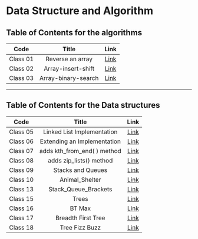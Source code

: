 # Data Structure and Algorithm
## Table of Contents for the algorithms
| Code  | Title  | Link  |
|:-:|:-:|:-:|
| Class 01  | Reverse an array  | [Link](./Challenges/class01/README.md)  |
| Class 02  | Array-insert-shift  | [Link](./Challenges/class02/README.md)  |
| Class 03  | Array-binary-search  | [Link](./Challenges/class03/array-binary-search.md)  |

------
## Table of Contents for the Data structures
| Code  | Title  | Link  |
|:-:|:-:|:-:|
| Class 05  | Linked List Implementation  | [Link](data-structure-and-algorithm/data_structuers/linked_list/linked_list.md)  |
| Class 06  | Extending an Implementation  | [Link](data-structure-and-algorithm/data_structuers/linked_list/linked_list.md)  |
| Class 07  | adds kth_from_end( ) method  | [Link](data-structure-and-algorithm/data_structuers/linked_list/linked_list.md)  |
| Class 08  | adds zip_lists() method  | [Link](data-structure-and-algorithm/data_structuers/linked_list/linked_list.md)  |
| Class 09  | Stacks and Queues  | [Link](data-structure-and-algorithm/data_structuers/stack_and_queue/stack-queue.md)  |
| Class 10  | Animal_Shelter  | [Link](data-structure-and-algorithm/data_structuers/stack_and_queue/stack-queue.md)  |
| Class 13  | Stack_Queue_Brackets  | [Link](data-structure-and-algorithm/data_structuers/stack_and_queue/stack-queue-brackets/README.md)  |
| Class 15  | Trees  | [Link](data-structure-and-algorithm/data_structuers/trees/tree_implementation/README.md)  |
| Class 16  | BT Max  | [Link](data-structure-and-algorithm/data_structuers/trees/tree_max/README.md)  |
| Class 17  | Breadth First Tree  | [Link](data-structure-and-algorithm/data_structuers/trees/tree_breadth_first/README.md)  |
| Class 18  | Tree Fizz Buzz  | [Link](data-structure-and-algorithm/data_structuers/trees/tree_fizz_buzz/README.md)  |


